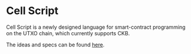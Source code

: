 # Cell Script

Cell Script is a newly designed language for smart-contract programming on the UTXO chain, which currently supports CKB.

The ideas and specs can be found [here](./SPEC.md). 
